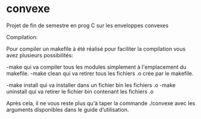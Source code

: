 # convexe
Projet de fin de semestre en prog C sur les enveloppes convexes

Compilation:

Pour compiler un makefile à été réalisé pour faciliter la compilation vous avez plusieurs possibilités:

-make qui va compiler tous les modules simplement à l'emplacement du makefile.
-make clean qui va retirer tous les fichiers .o crée par le makefile.

-make install qui va installer dans un fichier bin les fichiers .o
-make uninstall qui va retirer le fichier bin contenant les fichiers .o 

 Après cela, il ne vous reste plus qu'à taper la commande ./convexe avec les arguments disponibles dans le guide d’utilisation.

